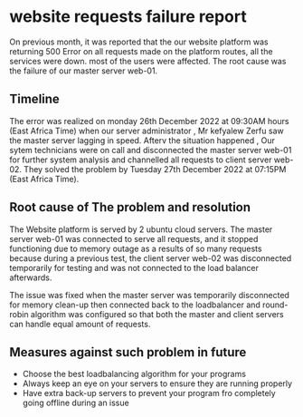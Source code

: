 # website requests failure report
On previous month, it was reported that the our website platform was returning 500 Error on all requests made on the platform routes, all the services were down.  most of the users were affected. The root cause was the failure of our master server web-01.

## Timeline
The error was realized on monday 26th December 2022 at  09:30AM hours (East Africa Time) when our server administrator , Mr kefyalew Zerfu saw the master server lagging in speed. Afterv the situation happened , Our sytem technicians were on  call and  disconnected the master server web-01 for further system analysis and channelled all requests to client server web-02. They solved the  problem by Tuesday 27th December 2022  at 07:15PM  (East Africa Time).

## Root cause of The problem and resolution
The Website platform is served by 2 ubuntu cloud servers. The master server web-01 was connected to serve all requests, and it stopped functioning due to memory outage as a results of so many requests because during a previous test, the client server web-02 was disconnected temporarily for testing and was not connected to the load balancer afterwards. 


The issue was fixed when the master server was temporarily disconnected for memory clean-up then connected back to the loadbalancer and round-robin algorithm was configured so that both the master and client servers can handle equal amount of requests.

## Measures against such problem in future
- Choose the best loadbalancing algorithm for your programs
- Always keep an eye on your servers to ensure they are running properly
- Have extra back-up servers to prevent your program fro completely going offline during an issue
